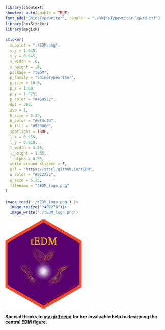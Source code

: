
``` r
library(showtext)
showtext_auto(enable = TRUE)
font_add("ShineTypewriter", regular = "./ShineTypewriter-lgwzd.ttf")
library(hexSticker)
library(magick)

sticker(
  subplot = "./EDM.png",
  s_x = 1.045,
  s_y = 0.945,
  s_width = .6,
  s_height = .6,
  package = "tEDM",
  p_family = "ShineTypewriter",
  p_size = 18.5,
  p_x = 1.00,
  p_y = 1.525,
  p_color = "#e6a922",
  dpi = 300,
  asp = 1,
  h_size = 2.25,
  h_color = "#ef4c2d",
  h_fill = "#58006d",
  spotlight = TRUE,
  l_x = 0.955,
  l_y = 0.810,
  l_width = 4.25,
  l_height = 1.55,
  l_alpha = 0.95,
  white_around_sticker = F,
  url = "https://stscl.github.io/tEDM",
  u_color = "#b22222",
  u_size = 5.25,
  filename = "tEDM_logo.png"
)

image_read('./tEDM_logo.png') |> 
  image_resize("240x278")|> 
  image_write('./tEDM_logo.png')
```

![](./tEDM_logo.png)

**Special thanks to [my girlfriend](https://github.com/layeyo) for her
invaluable help to designing the central EDM figure.**
